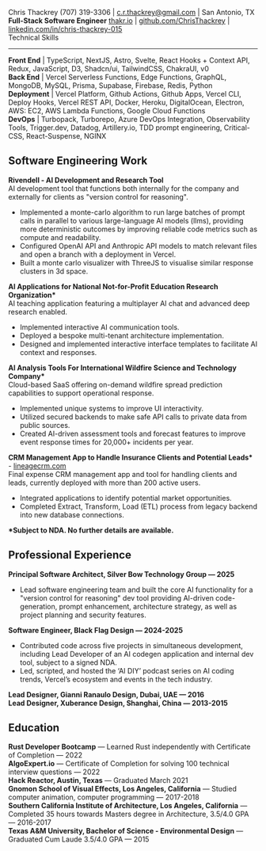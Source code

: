 Chris Thackrey				 (707) 319-3306  |  c.r.thackrey@gmail.com  |  San Antonio, TX  
**Full-Stack Software Engineer**		 [thakr.io](http://thakr.io) | [github.com/ChrisThackrey](http://github.com/ChrisThackrey) | [linkedin.com/in/chris-thackrey-015](http://linkedin.com/in/chris-thackrey-015)  
Technical Skills

---

**Front End** | TypeScript, NextJS, Astro, Svelte, React Hooks \+ Context API, Redux, JavaScript, D3, Shadcn/ui, TailwindCSS, ChakraUI, v0  
**Back End** | Vercel Serverless Functions, Edge Functions, GraphQL, MongoDB, MySQL, Prisma, Supabase, Firebase, Redis, Python  
**Deployment** | Vercel Platform, Github Actions, Github Apps, Vercel CLI, Deploy Hooks, Vercel REST API, Docker, Heroku, DigitalOcean, Electron, AWS: EC2, AWS Lambda Functions, Google Cloud Functions  
**DevOps** | Turbopack, Turborepo, Azure DevOps Integration, Observability Tools, Trigger.dev, Datadog, Artillery.io, TDD prompt engineering, Critical-CSS, React-Suspense, NGINX

Software Engineering Work  
---

**Rivendell \- AI Development and Research Tool**  
AI development tool that functions both internally for the company and externally for clients as "version control for reasoning".

* Implemented a monte-carlo algorithm to run large batches of prompt calls in parallel to various large-language AI models (llms), providing more deterministic outcomes by improving reliable code metrics such as compute and readability.  
* Configured OpenAI API and Anthropic API models to match relevant files and open a branch with a deployment in Vercel.  
* Built a monte carlo visualizer with ThreeJS to visualise similar response clusters in 3d space.

**AI Applications for National Not-for-Profit Education Research Organization\***  
AI teaching application featuring a multiplayer AI chat and advanced deep research enabled.

* Implemented interactive AI communication tools.  
* Deployed a bespoke multi-tenant architecture implementation.  
* Designed and implemented interactive interface templates to facilitate AI context and responses.

**AI Analysis Tools For International Wildfire Science and Technology Company\***  
Cloud-based SaaS offering on-demand wildfire spread prediction capabilities to support operational response.

* Implemented unique systems to improve UI interactivity.  
* Utilized secured backends to make safe API calls to private data from public sources.  
* Created AI-driven assessment tools and forecast features to improve event response times for 20,000+ incidents per year.

**CRM Management App to Handle Insurance Clients and Potential Leads\*** \- [lineagecrm.com](http://lineagecrm.com)  
Final expense CRM management app and tool for handling clients and leads, currently deployed with more than 200 active users.

* Integrated applications to identify potential market opportunities.  
* Completed Extract, Transform, Load (ETL) process from legacy backend into new database connections.

**\*Subject to NDA. No further details are available.**

Professional Experience  
---

**Principal Software Architect, Silver Bow Technology Group — 2025**

* Lead software engineering team and built the core AI functionality for a "version control for reasoning" dev tool providing AI-driven code-generation, prompt enhancement, architecture strategy, as well as project planning and security features.

**Software Engineer, Black Flag Design — 2024-2025**

* Contributed code across five projects in simultaneous development, including Lead Developer of an AI codegen application and internal dev tool, subject to a signed NDA.  
* Led, scripted, and hosted the ‘AI DIY’ podcast series on AI coding trends, Vercel’s ecosystem and events in the tech industry.

**Lead Designer,  Gianni Ranaulo Design, Dubai, UAE — 2016**  
**Lead Designer, Xuberance Design, Shanghai, China — 2013-2015**

Education  
---

**Rust Developer Bootcamp** — Learned Rust independently with Certificate of Completion — 2022  
**AlgoExpert.io** — Certificate of Completion for solving 100 technical interview questions — 2022  
**Hack Reactor, Austin, Texas** — Graduated March 2021  
**Gnomon School of Visual Effects, Los Angeles, California** — Studied computer animation, computer programming — 2017-2018  
**Southern California Institute of Architecture, Los Angeles, California** — Completed 35 hours towards Masters degree in Architecture, 3.5/4.0 GPA — 2016-2017  
**Texas A\&M University, Bachelor of Science \- Environmental Design** — Graduated Cum Laude 3.5/4.0 GPA — 2015